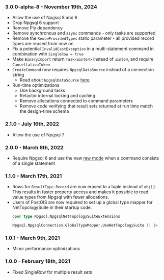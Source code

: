 ### 3.0.0-alpha-8 - November 19th, 2024
- Allow the use of Npgsql 8 and 9
- Drop Npgsql 6 support
- Remove Ply dependency
- Remove synchronous and `async` commands - only tasks are supported
- Remove the `ReuseProvidedTypes` static parameter - all provided record types are reused from now on
- Fix a potential `InvalidCastException` in a multi-statement command in combination with `SingleRow = true`
- Make `BinaryImport` return `Task<uint64>` instead of `uint64`, and require `CancellationToken`
- `CreateCommand` now requires `NpgsqlDataSource` instead of a connection string
  - Read about `NpgsqlDataSource` [here](https://www.npgsql.org/doc/basic-usage.html#data-source)
- Run-time optimizations
  - Use background tasks
  - Refactor internal locking and caching
  - Remove allocations connected to command parameters
  - Remove code verifying that result sets returned at run time match the design-time schema

### 2.1.0 - July 16th, 2022
- Allow the use of Npgsql 7

### 2.0.0 - March 6th, 2022
- Require Npgsql 6 and use the new [raw mode](https://www.roji.org/parameters-batching-and-sql-rewriting) when a command consists of a single statement

### 1.1.0 - March 17th, 2021
- Rows for `ResultType.Record` are now erased to a tuple instead of `obj[]`. This results in faster property access and makes it possible to read value types from Npgsql with fewer allocations.
- Users of PostGIS are now required to set up a global type mapper for NetTopologySuite in their startup code.
  ```fsharp
  open type Npgsql.NpgsqlNetTopologySuiteExtensions

  Npgsql.NpgsqlConnection.GlobalTypeMapper.UseNetTopologySuite () |> ignore
  ```

### 1.0.1 - March 9th, 2021
- Minor performance optimizations

### 1.0.0 - February 18th, 2021
- Fixed SingleRow for multiple result sets